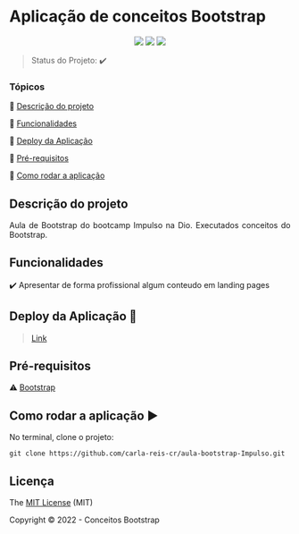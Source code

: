 
<h1>Aplicação de conceitos Bootstrap</h1> 

<p align="center">
  <img src="https://img.shields.io/static/v1?label=HTML&message=v5&color=blue&style=for-the-badge&logo=html"/>
  <img src="https://img.shields.io/static/v1?label=CSS&message=3&color=blue&style=for-the-badge&logo=css"/>
    <img src="https://img.shields.io/static/v1?label=BOOTSTRAP&message=v5.1.3 &color=blueviolet&style=for-the-badge&logo=bootstrap"/>
</p>

> Status do Projeto: :heavy_check_mark:

### Tópicos 

:small_blue_diamond: [Descrição do projeto](#descrição-do-projeto)

:small_blue_diamond: [Funcionalidades](#funcionalidades)

:small_blue_diamond: [Deploy da Aplicação](#deploy-da-aplicação-dash)

:small_blue_diamond: [Pré-requisitos](#pré-requisitos)

:small_blue_diamond: [Como rodar a aplicação](#como-rodar-a-aplicação-arrow_forward)


## Descrição do projeto 

<p align="justify">
  Aula de Bootstrap do bootcamp Impulso na Dio. Executados conceitos do Bootstrap.
</p>


## Funcionalidades

:heavy_check_mark: Apresentar de forma profissional algum conteudo em landing pages 

## Deploy da Aplicação :dash:

> [Link](https://carla-reis-cr.github.io/aula-bootstrap-Impulso/)


## Pré-requisitos

:warning: [Bootstrap](https://getbootstrap.com/)


## Como rodar a aplicação :arrow_forward:

No terminal, clone o projeto: 

```
git clone https://github.com/carla-reis-cr/aula-bootstrap-Impulso.git
```


## Licença 

The [MIT License]() (MIT)

Copyright :copyright: 2022 - Conceitos Bootstrap
